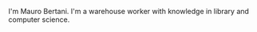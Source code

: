 I'm Mauro Bertani. I'm a warehouse worker with knowledge in library and computer science.


<!---
bertanimauro/bertanimauro is a ✨ special ✨ repository because its `README.md` (this file) appears on your GitHub profile.
You can click the Preview link to take a look at your changes.
--->
